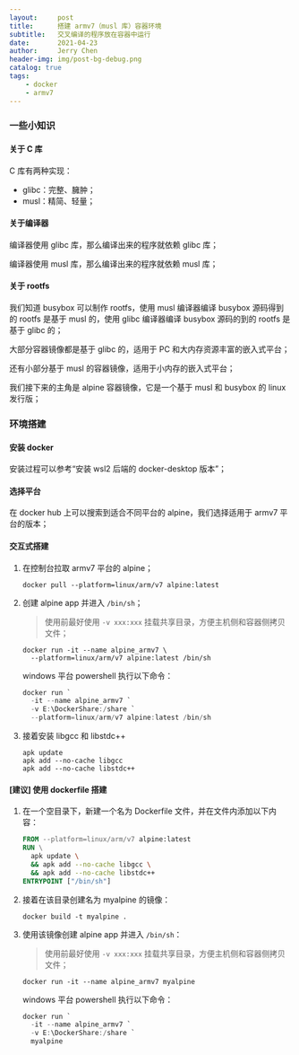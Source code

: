 ```yaml
---
layout:     post
title:      搭建 armv7（musl 库）容器环境
subtitle:   交叉编译的程序放在容器中运行
date:       2021-04-23
author:     Jerry Chen
header-img: img/post-bg-debug.png
catalog: true
tags:
    - docker
    - armv7
---
```


### 一些小知识

#### 关于 C 库

C 库有两种实现：

* glibc：完整、臃肿；
* musl：精简、轻量；

#### 关于编译器

编译器使用 glibc 库，那么编译出来的程序就依赖 glibc 库；

编译器使用 musl 库，那么编译出来的程序就依赖 musl 库；

#### 关于 rootfs

我们知道 busybox 可以制作 rootfs，使用 musl 编译器编译 busybox 源码得到的 rootfs 是基于 musl 的，使用 glibc 编译器编译 busybox 源码的到的 rootfs 是基于 glibc 的；

大部分容器镜像都是基于 glibc 的，适用于 PC 和大内存资源丰富的嵌入式平台；

还有小部分基于 musl 的容器镜像，适用于小内存的嵌入式平台；

我们接下来的主角是 alpine 容器镜像，它是一个基于 musl 和 busybox 的 linux 发行版；

### 环境搭建

#### 安装 docker

安装过程可以参考“安装 wsl2 后端的 docker-desktop 版本”；

#### 选择平台

在 docker hub 上可以搜索到适合不同平台的 alpine，我们选择适用于 armv7 平台的版本；

#### 交互式搭建

1. 在控制台拉取 armv7 平台的 alpine；

   ```shell
   docker pull --platform=linux/arm/v7 alpine:latest
   ```

2. 创建 alpine app 并进入 `/bin/sh`；

   > 使用前最好使用 `-v xxx:xxx` 挂载共享目录，方便主机侧和容器侧拷贝文件；

   ```shell
   docker run -it --name alpine_armv7 \
     --platform=linux/arm/v7 alpine:latest /bin/sh
   ```

   windows 平台 powershell 执行以下命令：

   ```powershell
   docker run `
     -it --name alpine_armv7 `
     -v E:\DockerShare:/share `
     --platform=linux/arm/v7 alpine:latest /bin/sh
   ```

3. 接着安装 libgcc 和 libstdc++

   ```shell
   apk update
   apk add --no-cache libgcc
   apk add --no-cache libstdc++
   ```

#### [建议] 使用 dockerfile 搭建

1. 在一个空目录下，新建一个名为 Dockerfile 文件，并在文件内添加以下内容：

   ```dockerfile
   FROM --platform=linux/arm/v7 alpine:latest
   RUN \
     apk update \
     && apk add --no-cache libgcc \
     && apk add --no-cache libstdc++
   ENTRYPOINT ["/bin/sh"]
   ```

2. 接着在该目录创建名为 myalpine 的镜像：

   ```shell
   docker build -t myalpine .
   ```

3. 使用该镜像创建 alpine app 并进入 `/bin/sh`：

   > 使用前最好使用 `-v xxx:xxx` 挂载共享目录，方便主机侧和容器侧拷贝文件；

   ```shell
   docker run -it --name alpine_armv7 myalpine
   ```

   windows 平台 powershell 执行以下命令：

   ```powershell
   docker run `
     -it --name alpine_armv7 `
     -v E:\DockerShare:/share `
     myalpine
   ```


